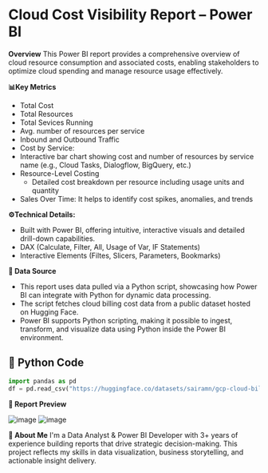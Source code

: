 # Cloud Cost Visibility Report – Power BI
**Overview**
This Power BI report provides a comprehensive overview of cloud resource consumption and associated costs, enabling stakeholders to optimize cloud spending and manage resource usage effectively.

**📊Key Metrics** 
- Total Cost
- Total Resources
- Total Sevices Running
- Avg. number of resources per service
- Inbound and Outbound Traffic
- Cost by Service:
- Interactive bar chart showing cost and number of resources by service name (e.g., Cloud Tasks, Dialogflow, BigQuery, etc.)
- Resource-Level Costing
    - Detailed cost breakdown per resource including usage units and quantity
- Sales Over Time: It helps to identify cost spikes, anomalies, and trends

**⚙️Technical Details:**
- Built with Power BI, offering intuitive, interactive visuals and detailed drill-down capabilities.
- DAX (Calculate, Filter, All, Usage of Var, IF Statements)
- Interactive Elements (Filtes, Slicers, Parameters, Bookmarks)

**🔄 Data Source**
- This report uses data pulled via a Python script, showcasing how Power BI can integrate with Python for dynamic data processing.
- The script fetches cloud billing cost data from a public dataset hosted on Hugging Face.
- Power BI supports Python scripting, making it possible to ingest, transform, and visualize data using Python inside the Power BI environment.

## 🐍 Python Code
```python
import pandas as pd
df = pd.read_csv("https://huggingface.co/datasets/sairamn/gcp-cloud-billing-cost/resolve/main/data.csv")
```

**📸 Report Preview**

![image](https://github.com/user-attachments/assets/e3ff39f9-9811-4f8d-b2f8-674daec61875)
![image](https://github.com/user-attachments/assets/9ec6c343-4c61-4681-a060-9cf4e1748ed9)

**💼 About Me**
I'm a Data Analyst & Power BI Developer with 3+ years of experience building reports that drive strategic decision-making. This project reflects my skills in data visualization, business storytelling, and actionable insight delivery.









